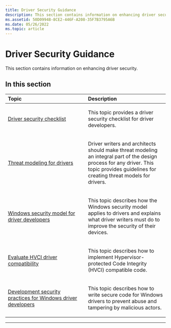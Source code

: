 ```yaml
---
title: Driver Security Guidance
description: This section contains information on enhancing driver security.
ms.assetid: 50D09948-8CE2-446F-A208-35F7B3795A6B
ms.date: 05/26/2022
ms.topic: article
---
```


# Driver Security Guidance


This section contains information on enhancing driver security.

## <span id="in_this_section"></span>In this section


<table>
<colgroup>
<col width="50%" />
<col width="50%" />
</colgroup>
<thead>
<tr class="header">
<th align="left">Topic</th>
<th align="left">Description</th>
</tr>
</thead>
<tbody>
<tr class="even">
<td align="left"><p><a href="driver-security-checklist.md" data-raw-source="[Driver security checklist](driver-security-checklist.md)">Driver security checklist</a></p></td>
<td align="left"><p>This topic provides a driver security checklist for driver developers.</p></td>
</tr>
<tr class="odd">
<td align="left"><p><a href="threat-modeling-for-drivers.md" data-raw-source="[Threat modeling for drivers](threat-modeling-for-drivers.md)">Threat modeling for drivers</a></p></td>
<td align="left"><p>Driver writers and architects should make threat modeling an integral part of the design process for any driver. This topic provides guidelines for creating threat models for drivers.</p></td>
</tr>
<tr class="even">
<td align="left"><p><a href="windows-security-model.md" data-raw-source="[Windows security model for driver developers](windows-security-model.md)">Windows security model for driver developers</a></p></td>
<td align="left"><p>This topic describes how the Windows security model applies to drivers and explains what driver writers must do to improve the security of their devices.</p></td>
</tr>
<tr class="odd">
<td align="left"><p><a href="implement-hvci-compatible-code.md" data-raw-source="[Implement HVCI compatible code](implement-hvci-compatible-code.md)">Evaluate HVCI driver compatibility</a></p></td>
<td align="left"><p>This topic describes how to implement Hypervisor-protected Code Integrity (HVCI) compatible code. </p></td>
</tr>
<tr class="even">
<td align="left"><p><a href="driver-security-dev-best-practices.md" data-raw-source="[Development security practices for Windows driver developers](driver-security-dev-best-practices.md)">Development security practices for Windows driver developers</a></p></td>
<td align="left"><p>This topic describes how to write secure code for Windows drivers to prevent abuse and tampering by malicious actors.</p></td>
</tr>
</tr>
</tbody>
</table>

 
---
 





